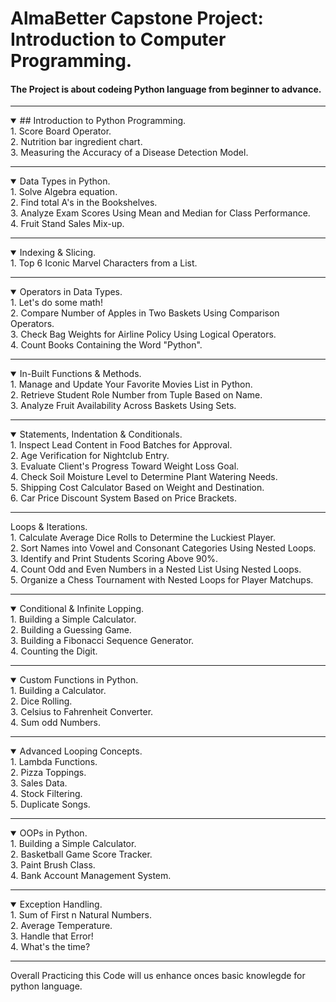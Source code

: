 # AlmaBetter Capstone Project: Introduction to Computer Programming.

#### The Project is about codeing Python language from beginner to advance.

---

<details open>
    <summary> ## Introduction to Python Programming.</summary>
    1. Score Board Operator.<br>
    2. Nutrition bar ingredient chart.<br>
    3. Measuring the Accuracy of a Disease Detection Model.<br>
</details>

---

<details open>
    <summary>Data Types in Python.</summary>
    1. Solve Algebra equation.<br>
    2. Find total A's in the Bookshelves.<br>
    3. Analyze Exam Scores Using Mean and Median for Class Performance.<br>
    4. Fruit Stand Sales Mix-up.
</details>

---

<details open>
    <summary>Indexing & Slicing.</summary>
    1. Top 6 Iconic Marvel Characters from a List.<br>
</details>

---

<details open>
    <summary>Operators in Data Types.</summary>
    1. Let's do some math!<br>
    2. Compare Number of Apples in Two Baskets Using Comparison Operators.<br>
    3. Check Bag Weights for Airline Policy Using Logical Operators.<br>
    4. Count Books Containing the Word "Python".

</details>

---

<details open>
    <summary>In-Built Functions & Methods.</summary>
    1. Manage and Update Your Favorite Movies List in Python.<br>
    2. Retrieve Student Role Number from Tuple Based on Name.<br>
    3. Analyze Fruit Availability Across Baskets Using Sets.
</details>

---

<details open>
    <summary>Statements, Indentation & Conditionals.</summary>
    1. Inspect Lead Content in Food Batches for Approval.<br>
    2. Age Verification for Nightclub Entry.<br>
    3. Evaluate Client's Progress Toward Weight Loss Goal.<br>
    4. Check Soil Moisture Level to Determine Plant Watering Needs.<br>
    5. Shipping Cost Calculator Based on Weight and Destination.<br>
    6. Car Price Discount System Based on Price Brackets.<br>

</details>

---

<detailsopen >
    <summary>Loops & Iterations.</summary>
    1. Calculate Average Dice Rolls to Determine the Luckiest Player.<br>
    2. Sort Names into Vowel and Consonant Categories Using Nested Loops.<br>
    3. Identify and Print Students Scoring Above 90%.<br>
    4. Count Odd and Even Numbers in a Nested List Using Nested Loops.<br>
    5. Organize a Chess Tournament with Nested Loops for Player Matchups.
</details>

---

<details open>
    <summary>Conditional & Infinite Lopping.</summary>
    1. Building a Simple Calculator.<br>
    2. Building a Guessing Game.<br>
    3. Building a Fibonacci Sequence Generator.<br>
    4. Counting the Digit.
</details>

---

<details open>
    <summary>Custom Functions in Python.</summary>
    1. Building a Calculator.<br>
    2. Dice Rolling.<br>
    3. Celsius to Fahrenheit Converter.<br>
    4. Sum odd Numbers. 
</details>

---

<details open>
    <summary>Advanced Looping Concepts.</summary>
    1. Lambda Functions.<br>
    2. Pizza Toppings.<br>
    3. Sales Data.<br>
    4. Stock Filtering.<br>
    5. Duplicate Songs.
</details>

---

<details open>
    <summary>OOPs in Python.</summary>
    1. Building a Simple Calculator.<br>
    2. Basketball Game Score Tracker.<br>
    3. Paint Brush Class.<br>
    4. Bank Account Management System.
</details>

---

<details open>
    <summary>Exception Handling.</summary>
    1. Sum of First n Natural Numbers.<br>
    2. Average Temperature.<br>
    3. Handle that Error!<br>
    4. What's the time?
</details>

---

Overall Practicing this Code will us enhance onces basic knowlegde for python language.
